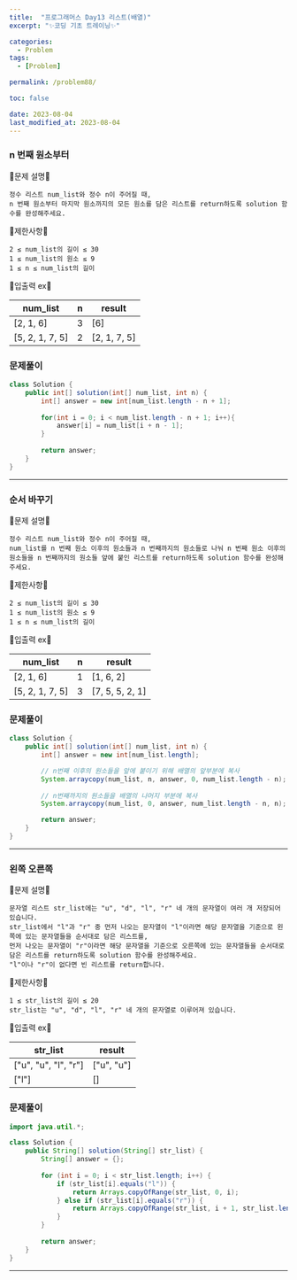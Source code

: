 ```yaml
---
title:  "프로그래머스 Day13 리스트(배열)"
excerpt: "✨코딩 기초 트레이닝✨"

categories:
  - Problem
tags:
  - [Problem]

permalink: /problem88/

toc: false

date: 2023-08-04
last_modified_at: 2023-08-04
---
```


### n 번째 원소부터

💫문제 설명💫

```
정수 리스트 num_list와 정수 n이 주어질 때, 
n 번째 원소부터 마지막 원소까지의 모든 원소를 담은 리스트를 return하도록 solution 함수를 완성해주세요.
```

💫제한사항💫

```
2 ≤ num_list의 길이 ≤ 30
1 ≤ num_list의 원소 ≤ 9
1 ≤ n ≤ num_list의 길이
```

💫입출력 ex💫

|num_list|n|result|
|---|---|---|
|[2, 1, 6]|3|[6]|
|[5, 2, 1, 7, 5]|2|[2, 1, 7, 5]|

### 문제풀이

```java
class Solution {
    public int[] solution(int[] num_list, int n) {
        int[] answer = new int[num_list.length - n + 1];
        
        for(int i = 0; i < num_list.length - n + 1; i++){
            answer[i] = num_list[i + n - 1];
        }
        
        return answer;
    }
}
```

<hr>

### 순서 바꾸기

💫문제 설명💫

```
정수 리스트 num_list와 정수 n이 주어질 때,
num_list를 n 번째 원소 이후의 원소들과 n 번째까지의 원소들로 나눠 n 번째 원소 이후의 원소들을 n 번째까지의 원소들 앞에 붙인 리스트를 return하도록 solution 함수를 완성해주세요.
```

💫제한사항💫

```
2 ≤ num_list의 길이 ≤ 30
1 ≤ num_list의 원소 ≤ 9
1 ≤ n ≤ num_list의 길이
```

💫입출력 ex💫

|num_list|n|result|
|---|---|---|
|[2, 1, 6]|1|[1, 6, 2]|
|[5, 2, 1, 7, 5]|3|[7, 5, 5, 2, 1]|

### 문제풀이

```java
class Solution {
    public int[] solution(int[] num_list, int n) {
        int[] answer = new int[num_list.length];

        // n번째 이후의 원소들을 앞에 붙이기 위해 배열의 앞부분에 복사
        System.arraycopy(num_list, n, answer, 0, num_list.length - n);
        
        // n번째까지의 원소들을 배열의 나머지 부분에 복사
        System.arraycopy(num_list, 0, answer, num_list.length - n, n);

        return answer;
    }
}
```

<hr>

### 왼쪽 오른쪽

💫문제 설명💫

```
문자열 리스트 str_list에는 "u", "d", "l", "r" 네 개의 문자열이 여러 개 저장되어 있습니다.
str_list에서 "l"과 "r" 중 먼저 나오는 문자열이 "l"이라면 해당 문자열을 기준으로 왼쪽에 있는 문자열들을 순서대로 담은 리스트를,
먼저 나오는 문자열이 "r"이라면 해당 문자열을 기준으로 오른쪽에 있는 문자열들을 순서대로 담은 리스트를 return하도록 solution 함수를 완성해주세요.
"l"이나 "r"이 없다면 빈 리스트를 return합니다.
```

💫제한사항💫

```
1 ≤ str_list의 길이 ≤ 20
str_list는 "u", "d", "l", "r" 네 개의 문자열로 이루어져 있습니다.
```

💫입출력 ex💫

|str_list|result|
|---|---|
|["u", "u", "l", "r"]|["u", "u"]|
|["l"]|[]|

### 문제풀이

```java
import java.util.*;

class Solution {
    public String[] solution(String[] str_list) {
        String[] answer = {};
        
        for (int i = 0; i < str_list.length; i++) {
            if (str_list[i].equals("l")) {
                return Arrays.copyOfRange(str_list, 0, i);
            } else if (str_list[i].equals("r")) {
                return Arrays.copyOfRange(str_list, i + 1, str_list.length);
            }
        }
        
        return answer;
    }
}
```

<hr>
